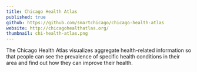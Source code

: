 ```yaml
---
title: Chicago Health Atlas
published: true
github: https://github.com/smartchicago/chicago-health-atlas
website: http://chicagohealthatlas.org/
thumbnail: chi-health-atlas.png
---
```


The Chicago Health Atlas visualizes aggregate health-related information so that people can see the prevalence of specific health conditions in their area and find out how they can improve their health.